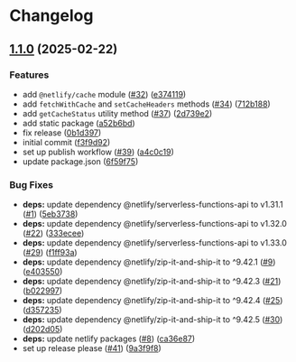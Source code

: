 # Changelog

## [1.1.0](https://github.com/netlify/primitives/compare/v1.0.0...v1.1.0) (2025-02-22)


### Features

* add `@netlify/cache` module ([#32](https://github.com/netlify/primitives/issues/32)) ([e374119](https://github.com/netlify/primitives/commit/e3741190472af28a5bdcdd2e3aa6067b141cd7b5))
* add `fetchWithCache` and `setCacheHeaders` methods ([#34](https://github.com/netlify/primitives/issues/34)) ([712b188](https://github.com/netlify/primitives/commit/712b188b9102436207fbb849cb6c20f997a522da))
* add `getCacheStatus` utility method ([#37](https://github.com/netlify/primitives/issues/37)) ([2d739e2](https://github.com/netlify/primitives/commit/2d739e2c568aa977e5166bb532b138702e8fc33b))
* add static package ([a52b6bd](https://github.com/netlify/primitives/commit/a52b6bdefd1b3976310b18875430c7342eefe734))
* fix release ([0b1d397](https://github.com/netlify/primitives/commit/0b1d3975c6383b0376cbf8e4c5d2541cd9c43e4d))
* initial commit ([f3f9d92](https://github.com/netlify/primitives/commit/f3f9d92cd6bcf7405a9808236af53a5fe68d2fcc))
* set up publish workflow ([#39](https://github.com/netlify/primitives/issues/39)) ([a4c0c19](https://github.com/netlify/primitives/commit/a4c0c1903b4dc188336553d7018fadcb061b16c2))
* update package.json ([6f59f75](https://github.com/netlify/primitives/commit/6f59f75851edf9ef76c254b9b3ddd33d4f1e56a3))


### Bug Fixes

* **deps:** update dependency @netlify/serverless-functions-api to v1.31.1 ([#1](https://github.com/netlify/primitives/issues/1)) ([5eb3738](https://github.com/netlify/primitives/commit/5eb3738e0dee0783a8acd1c5cd08fda33c6ae327))
* **deps:** update dependency @netlify/serverless-functions-api to v1.32.0 ([#22](https://github.com/netlify/primitives/issues/22)) ([333ecee](https://github.com/netlify/primitives/commit/333ecee6d6fc32fb7bd6d09e0432d26c4a2e5399))
* **deps:** update dependency @netlify/serverless-functions-api to v1.33.0 ([#29](https://github.com/netlify/primitives/issues/29)) ([f1ff93a](https://github.com/netlify/primitives/commit/f1ff93a390dda591a5fd9f25d6c2f69c31a65ef2))
* **deps:** update dependency @netlify/zip-it-and-ship-it to ^9.42.1 ([#9](https://github.com/netlify/primitives/issues/9)) ([e403550](https://github.com/netlify/primitives/commit/e403550f6e4aec91e27ed439c5cfa17d00191389))
* **deps:** update dependency @netlify/zip-it-and-ship-it to ^9.42.3 ([#21](https://github.com/netlify/primitives/issues/21)) ([b022997](https://github.com/netlify/primitives/commit/b022997ca333e9322c92fc2d23408f266e017926))
* **deps:** update dependency @netlify/zip-it-and-ship-it to ^9.42.4 ([#25](https://github.com/netlify/primitives/issues/25)) ([d357235](https://github.com/netlify/primitives/commit/d357235ae6ded80b807f3041e12d8f0723956fb3))
* **deps:** update dependency @netlify/zip-it-and-ship-it to ^9.42.5 ([#30](https://github.com/netlify/primitives/issues/30)) ([d202d05](https://github.com/netlify/primitives/commit/d202d0582ccd110126719713a3af8f902df8b169))
* **deps:** update netlify packages ([#8](https://github.com/netlify/primitives/issues/8)) ([ca36e87](https://github.com/netlify/primitives/commit/ca36e8719d4334487cc3870c0eee2c086615e225))
* set up release please ([#41](https://github.com/netlify/primitives/issues/41)) ([9a3f9f8](https://github.com/netlify/primitives/commit/9a3f9f869955e6a11aa41ad3b3f583b76b474882))
